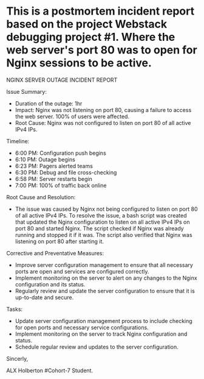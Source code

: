 # This is a postmortem incident report based on the project Webstack debugging project #1. Where the web server's port 80 was to open for Nginx sessions to be active.

NGINX SERVER OUTAGE INCIDENT REPORT

Issue Summary:
* Duration of the outage: 1hr
* Impact: Nginx was not listening on port 80, causing a failure to access the web server. 100% of users were affected.
* Root Cause: Nginx was not configured to listen on port 80 of all active IPv4 IPs.

Timeline:
* 6:00 PM: Configuration push begins
* 6:10 PM: Outage begins
* 6:23 PM: Pagers alerted teams
* 6:30 PM: Debug and file cross-checking
* 6:58 PM: Server restarts begin
* 7:00 PM: 100% of traffic back online

Root Cause and Resolution:
* The issue was caused by Nginx not being configured to listen on port 80 of all active IPv4 IPs. To resolve the issue,
  a bash script was created that updated the Nginx configuration to listen on all active IPv4 IPs on port 80 and started Nginx.
  The script checked if Nginx was already running and stopped it if it was. The script also verified that Nginx was listening on port 80 after starting it.

Corrective and Preventative Measures:
* Improve server configuration management to ensure that all necessary ports are open and services are configured correctly.
* Implement monitoring on the server to alert on any changes to the Nginx configuration and its status.
* Regularly review and update the server configuration to ensure that it is up-to-date and secure.

Tasks:
* Update server configuration management process to include checking for open ports and necessary service configurations.
* Implement monitoring on the server to track Nginx configuration and status.
* Schedule regular review and updates to the server configuration.

Sincerly,

ALX Holberton #Cohort-7 Student.
